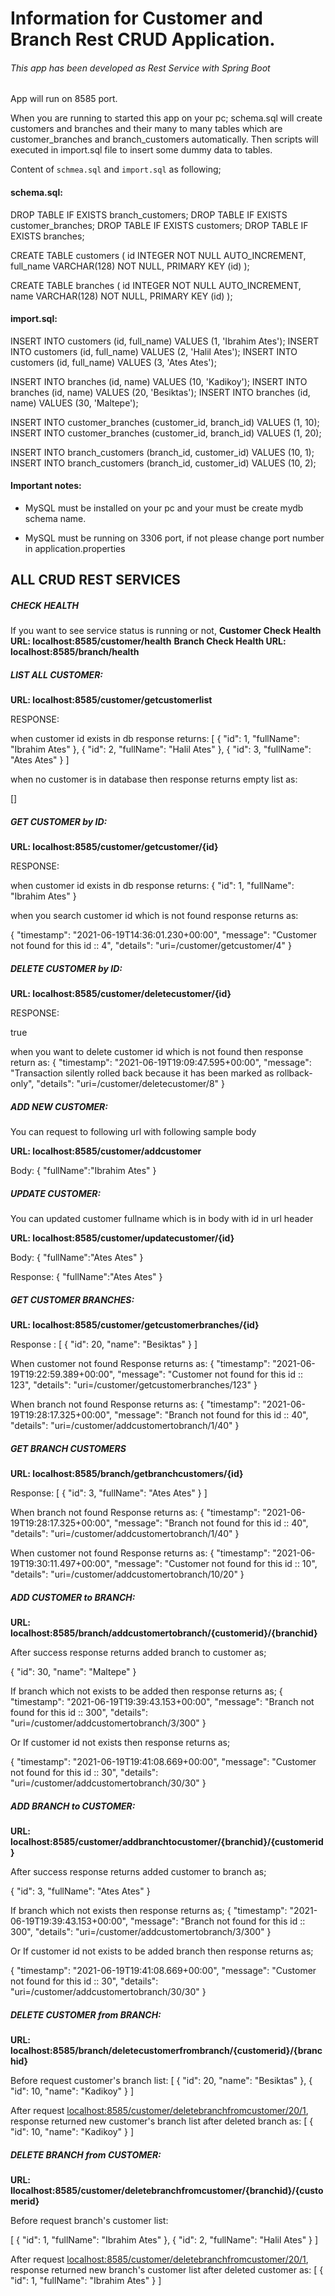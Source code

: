 
# Information for Customer and Branch Rest CRUD Application.

###### This app has been developed as Rest Service with Spring Boot

App will run on 8585 port.

When you are running to started this app on your pc;
schema.sql will create customers and branches
and their many to many tables which are customer_branches and branch_customers automatically.
Then scripts will executed in import.sql file to insert some dummy data to tables. 

Content of `schmea.sql` and `import.sql` as following;

#### schema.sql:

DROP TABLE IF EXISTS branch_customers;
DROP TABLE IF EXISTS customer_branches;
DROP TABLE IF EXISTS customers;
DROP TABLE IF EXISTS branches;


CREATE TABLE customers (
    id   INTEGER      NOT NULL AUTO_INCREMENT,
    full_name VARCHAR(128) NOT NULL,
    PRIMARY KEY (id)
);


CREATE TABLE branches (
    id   INTEGER NOT NULL AUTO_INCREMENT,
    name VARCHAR(128) NOT NULL,
    PRIMARY KEY (id)
);


#### import.sql:

INSERT INTO customers (id, full_name) VALUES (1, 'Ibrahim Ates');
INSERT INTO customers (id, full_name) VALUES (2, 'Halil Ates');
INSERT INTO customers (id, full_name) VALUES (3, 'Ates Ates');

INSERT INTO branches (id, name) VALUES (10, 'Kadikoy');
INSERT INTO branches (id, name) VALUES (20, 'Besiktas');
INSERT INTO branches (id, name) VALUES (30, 'Maltepe');

INSERT INTO customer_branches (customer_id, branch_id) VALUES (1, 10);
INSERT INTO customer_branches (customer_id, branch_id) VALUES (1, 20);

INSERT INTO branch_customers (branch_id, customer_id) VALUES (10, 1);
INSERT INTO branch_customers (branch_id, customer_id) VALUES (10, 2);

#### Important notes:
* MySQL must be installed on your pc and your must be create mydb schema name.

* MySQL must be running on 3306 port, if not please change port number in application.properties

## ALL CRUD REST SERVICES

##### CHECK HEALTH 
If you want to see service status is running or not,
**Customer Check Health URL:  localhost:8585/customer/health**
**Branch Check Health URL:  localhost:8585/branch/health**

##### LIST ALL CUSTOMER:

**URL: localhost:8585/customer/getcustomerlist**

RESPONSE:

when customer id exists in db response returns:
[
    {
        "id": 1,
        "fullName": "Ibrahim Ates"
    },
    {
        "id": 2,
        "fullName": "Halil Ates"
    },
    {
        "id": 3,
        "fullName": "Ates Ates"
    }
]

when no customer is in database then response returns empty list as:

[]

##### GET CUSTOMER by ID:
**URL: localhost:8585/customer/getcustomer/{id}**

RESPONSE:

when customer id exists in db response returns:
{
    "id": 1,
    "fullName": "Ibrahim Ates"
}

when you search customer id which is not found response returns as:

{
    "timestamp": "2021-06-19T14:36:01.230+00:00",
    "message": "Customer not found for this id :: 4",
    "details": "uri=/customer/getcustomer/4"
}

##### DELETE CUSTOMER by ID:

**URL: localhost:8585/customer/deletecustomer/{id}**

RESPONSE:

true

when you want to delete customer id which is not found then response return as:
{
    "timestamp": "2021-06-19T19:09:47.595+00:00",
    "message": "Transaction silently rolled back because it has been marked as rollback-only",
    "details": "uri=/customer/deletecustomer/8"
}

##### ADD NEW CUSTOMER:
You can request to following url with following sample body
 
**URL: localhost:8585/customer/addcustomer**
 
Body:
{
"fullName":"Ibrahim Ates"
}


##### UPDATE CUSTOMER:
You can updated customer fullname which is in body with id in url header 

**URL: localhost:8585/customer/updatecustomer/{id}**

Body:
{
"fullName":"Ates Ates"
}

Response:
{
"fullName":"Ates Ates"
}

##### GET CUSTOMER BRANCHES:
 
**URL: localhost:8585/customer/getcustomerbranches/{id}**

Response :
[
    {
        "id": 20,
        "name": "Besiktas"
    }
]

When customer not found Response returns as:
{
    "timestamp": "2021-06-19T19:22:59.389+00:00",
    "message": "Customer not found for this id :: 123",
    "details": "uri=/customer/getcustomerbranches/123"
}

When branch not found Response returns as:
{
    "timestamp": "2021-06-19T19:28:17.325+00:00",
    "message": "Branch not found for this id :: 40",
    "details": "uri=/customer/addcustomertobranch/1/40"
}


##### GET BRANCH CUSTOMERS

**URL: localhost:8585/branch/getbranchcustomers/{id}**

Response:
[
    {
        "id": 3,
        "fullName": "Ates Ates"
    }
]

When branch not found Response returns as:
{
    "timestamp": "2021-06-19T19:28:17.325+00:00",
    "message": "Branch not found for this id :: 40",
    "details": "uri=/customer/addcustomertobranch/1/40"
}

When customer not found Response returns as:
{
    "timestamp": "2021-06-19T19:30:11.497+00:00",
    "message": "Customer not found for this id :: 10",
    "details": "uri=/customer/addcustomertobranch/10/20"
}

##### ADD CUSTOMER to BRANCH:

**URL: localhost:8585/branch/addcustomertobranch/{customerid}/{branchid}**

After success response returns added branch to customer as;

{
    "id": 30,
    "name": "Maltepe"
}

If branch which not exists to be added then response returns as;
{
    "timestamp": "2021-06-19T19:39:43.153+00:00",
    "message": "Branch not found for this id :: 300",
    "details": "uri=/customer/addcustomertobranch/3/300"
}

Or If customer id not exists then response returns as;

{
    "timestamp": "2021-06-19T19:41:08.669+00:00",
    "message": "Customer not found for this id :: 30",
    "details": "uri=/customer/addcustomertobranch/30/30"
}

##### ADD BRANCH to CUSTOMER:

**URL: localhost:8585/customer/addbranchtocustomer/{branchid}/{customerid}**   

After success response returns added customer to branch as;

{
    "id": 3,
    "fullName": "Ates Ates"
}

If branch which not exists then response returns as;
{
    "timestamp": "2021-06-19T19:39:43.153+00:00",
    "message": "Branch not found for this id :: 300",
    "details": "uri=/customer/addcustomertobranch/3/300"
}

Or If customer id not exists to be added branch then response returns as;

{
    "timestamp": "2021-06-19T19:41:08.669+00:00",
    "message": "Customer not found for this id :: 30",
    "details": "uri=/customer/addcustomertobranch/30/30"
}

##### DELETE CUSTOMER from BRANCH:

**URL: localhost:8585/branch/deletecustomerfrombranch/{customerid}/{branchid}**


Before request customer's branch list:
 [
     {
         "id": 20,
         "name": "Besiktas"
     },
     {
         "id": 10,
         "name": "Kadikoy"
     }
 ]

After request [localhost:8585/customer/deletebranchfromcustomer/20/1](localhost:8585/customer/deletebranchfromcustomer/20/1),
response returned new customer's branch list after deleted branch as: 
[
    {
        "id": 10,
        "name": "Kadikoy"
    }
]
 
 ##### DELETE BRANCH from CUSTOMER:
 **URL: llocalhost:8585/customer/deletebranchfromcustomer/{branchid}/{customerid}**
 
 Before request branch's customer list:
 
 [
     {
         "id": 1,
         "fullName": "Ibrahim Ates"
     },
     {
         "id": 2,
         "fullName": "Halil Ates"
     }
 ]
 
 After request [localhost:8585/customer/deletebranchfromcustomer/20/1](localhost:8585/branch/deletecustomerfrombranch/2/10),
 response returned new branch's customer list after deleted customer as: 
 [
     {
         "id": 1,
         "fullName": "Ibrahim Ates"
     }
 ]